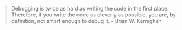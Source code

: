 > Debugging is twice as hard as writing the code in the first place. Therefore, if you write the code as cleverly as possible, you are, by definition, not smart enough to debug it. - Brian W. Kernighan
